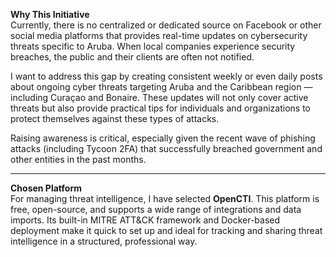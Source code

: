 **Why This Initiative**  
Currently, there is no centralized or dedicated source on Facebook or other social media platforms that provides real-time updates on cybersecurity threats specific to Aruba. When local companies experience security breaches, the public and their clients are often not notified.

I want to address this gap by creating consistent weekly or even daily posts about ongoing cyber threats targeting Aruba and the Caribbean region — including Curaçao and Bonaire. These updates will not only cover active threats but also provide practical tips for individuals and organizations to protect themselves against these types of attacks.

Raising awareness is critical, especially given the recent wave of phishing attacks (including Tycoon 2FA) that successfully breached government and other entities in the past months.

---

**Chosen Platform**  
For managing threat intelligence, I have selected **OpenCTI**. This platform is free, open-source, and supports a wide range of integrations and data imports. Its built-in MITRE ATT&CK framework and Docker-based deployment make it quick to set up and ideal for tracking and sharing threat intelligence in a structured, professional way.